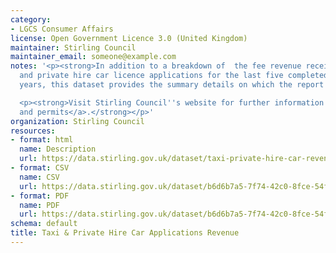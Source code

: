 ```yaml
---
category:
- LGCS Consumer Affairs
license: Open Government Licence 3.0 (United Kingdom)
maintainer: Stirling Council
maintainer_email: someone@example.com
notes: '<p><strong>In addition to a breakdown of  the fee revenue received from taxi
  and private hire car licence applications for the last five completed financial
  years, this dataset provides the summary details on which the report is based.</strong></p>

  <p><strong>Visit Stirling Council''s website for further information on <a href="https://www.stirling.gov.uk/licensing-legal/licenses-permits-permissions/">licences
  and permits</a>.</strong></p>'
organization: Stirling Council
resources:
- format: html
  name: Description
  url: https://data.stirling.gov.uk/dataset/taxi-private-hire-car-revenue
- format: CSV
  name: CSV
  url: https://data.stirling.gov.uk/dataset/b6d6b7a5-7f74-42c0-8fce-54f17536f135/resource/674f515f-ba02-42f9-b41c-4090e8873982/download/20210323-taxi-private-hire-car-applications-data.csv
- format: PDF
  name: PDF
  url: https://data.stirling.gov.uk/dataset/b6d6b7a5-7f74-42c0-8fce-54f17536f135/resource/f5d81a1e-01ad-40d2-aa53-fa87a9c49359/download/20210323-taxi-private-hire-car-applications-2015-to-2019.pdf
schema: default
title: Taxi & Private Hire Car Applications Revenue
---
```

